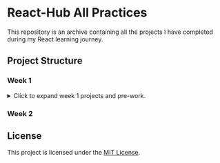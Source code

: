 # React-Hub All Practices

This repository is an archive containing all the projects I have completed during my React learning journey.

## Project Structure

### Week 1

<details>
<summary>Click to expand week 1 projects and pre-work.</summary>

| #   | Project Name | Source Code |
| --- |--------------|-------------|
| 0   | Pre Work     | [Source](https://github.com/sinantech/PatikaFrontEndCourse/blob/main/PreworkPractice/index.html) |
| 1   | Week-1       | [Source](https://github.com/sinantech/PatikaFrontendCourse/tree/main/WeekOne) |



</details>

### Week 2

## License

This project is licensed under the [MIT License](https://choosealicense.com/licenses/mit/).